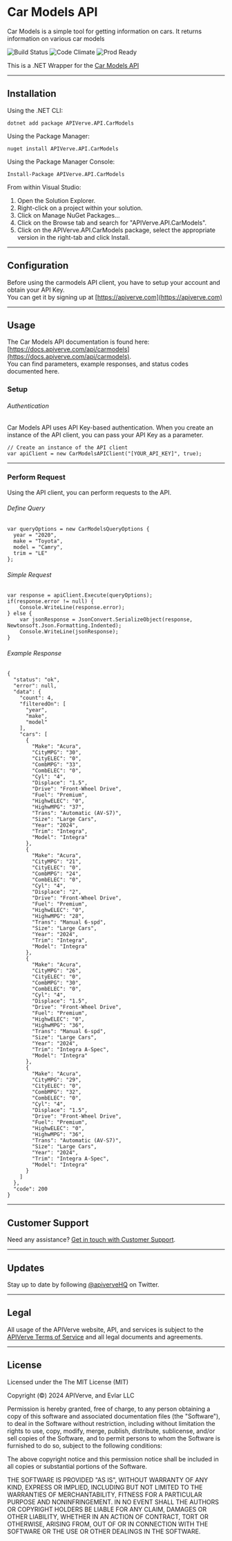 Car Models API
============

Car Models is a simple tool for getting information on cars. It returns information on various car models

![Build Status](https://img.shields.io/badge/build-passing-green)
![Code Climate](https://img.shields.io/badge/maintainability-B-purple)
![Prod Ready](https://img.shields.io/badge/production-ready-blue)

This is a .NET Wrapper for the [Car Models API](https://apiverve.com/marketplace/api/carmodels)

---

## Installation

Using the .NET CLI:
```
dotnet add package APIVerve.API.CarModels
```

Using the Package Manager:
```
nuget install APIVerve.API.CarModels
```

Using the Package Manager Console:
```
Install-Package APIVerve.API.CarModels
```

From within Visual Studio:

1. Open the Solution Explorer.
2. Right-click on a project within your solution.
3. Click on Manage NuGet Packages...
4. Click on the Browse tab and search for "APIVerve.API.CarModels".
5. Click on the APIVerve.API.CarModels package, select the appropriate version in the right-tab and click Install.


---

## Configuration

Before using the carmodels API client, you have to setup your account and obtain your API Key.  
You can get it by signing up at [https://apiverve.com](https://apiverve.com)

---

## Usage

The Car Models API documentation is found here: [https://docs.apiverve.com/api/carmodels](https://docs.apiverve.com/api/carmodels).  
You can find parameters, example responses, and status codes documented here.

### Setup

###### Authentication
Car Models API uses API Key-based authentication. When you create an instance of the API client, you can pass your API Key as a parameter.

```
// Create an instance of the API client
var apiClient = new CarModelsAPIClient("[YOUR_API_KEY]", true);
```

---


### Perform Request
Using the API client, you can perform requests to the API.

###### Define Query

```
var queryOptions = new CarModelsQueryOptions {
  year = "2020",
  make = "Toyota",
  model = "Camry",
  trim = "LE"
};
```

###### Simple Request

```
var response = apiClient.Execute(queryOptions);
if(response.error != null) {
	Console.WriteLine(response.error);
} else {
    var jsonResponse = JsonConvert.SerializeObject(response, Newtonsoft.Json.Formatting.Indented);
    Console.WriteLine(jsonResponse);
}
```

###### Example Response

```
{
  "status": "ok",
  "error": null,
  "data": {
    "count": 4,
    "filteredOn": [
      "year",
      "make",
      "model"
    ],
    "cars": [
      {
        "Make": "Acura",
        "CityMPG": "30",
        "CityELEC": "0",
        "CombMPG": "33",
        "CombELEC": "0",
        "Cyl": "4",
        "Displace": "1.5",
        "Drive": "Front-Wheel Drive",
        "Fuel": "Premium",
        "HighwELEC": "0",
        "HighwMPG": "37",
        "Trans": "Automatic (AV-S7)",
        "Size": "Large Cars",
        "Year": "2024",
        "Trim": "Integra",
        "Model": "Integra"
      },
      {
        "Make": "Acura",
        "CityMPG": "21",
        "CityELEC": "0",
        "CombMPG": "24",
        "CombELEC": "0",
        "Cyl": "4",
        "Displace": "2",
        "Drive": "Front-Wheel Drive",
        "Fuel": "Premium",
        "HighwELEC": "0",
        "HighwMPG": "28",
        "Trans": "Manual 6-spd",
        "Size": "Large Cars",
        "Year": "2024",
        "Trim": "Integra",
        "Model": "Integra"
      },
      {
        "Make": "Acura",
        "CityMPG": "26",
        "CityELEC": "0",
        "CombMPG": "30",
        "CombELEC": "0",
        "Cyl": "4",
        "Displace": "1.5",
        "Drive": "Front-Wheel Drive",
        "Fuel": "Premium",
        "HighwELEC": "0",
        "HighwMPG": "36",
        "Trans": "Manual 6-spd",
        "Size": "Large Cars",
        "Year": "2024",
        "Trim": "Integra A-Spec",
        "Model": "Integra"
      },
      {
        "Make": "Acura",
        "CityMPG": "29",
        "CityELEC": "0",
        "CombMPG": "32",
        "CombELEC": "0",
        "Cyl": "4",
        "Displace": "1.5",
        "Drive": "Front-Wheel Drive",
        "Fuel": "Premium",
        "HighwELEC": "0",
        "HighwMPG": "36",
        "Trans": "Automatic (AV-S7)",
        "Size": "Large Cars",
        "Year": "2024",
        "Trim": "Integra A-Spec",
        "Model": "Integra"
      }
    ]
  },
  "code": 200
}
```

---

## Customer Support

Need any assistance? [Get in touch with Customer Support](https://apiverve.com/contact).

---

## Updates
Stay up to date by following [@apiverveHQ](https://twitter.com/apiverveHQ) on Twitter.

---

## Legal

All usage of the APIVerve website, API, and services is subject to the [APIVerve Terms of Service](https://apiverve.com/terms) and all legal documents and agreements.

---

## License
Licensed under the The MIT License (MIT)

Copyright (&copy;) 2024 APIVerve, and Evlar LLC

Permission is hereby granted, free of charge, to any person obtaining a copy of this software and associated documentation files (the "Software"), to deal in the Software without restriction, including without limitation the rights to use, copy, modify, merge, publish, distribute, sublicense, and/or sell copies of the Software, and to permit persons to whom the Software is furnished to do so, subject to the following conditions:

The above copyright notice and this permission notice shall be included in all copies or substantial portions of the Software.

THE SOFTWARE IS PROVIDED "AS IS", WITHOUT WARRANTY OF ANY KIND, EXPRESS OR IMPLIED, INCLUDING BUT NOT LIMITED TO THE WARRANTIES OF MERCHANTABILITY, FITNESS FOR A PARTICULAR PURPOSE AND NONINFRINGEMENT. IN NO EVENT SHALL THE AUTHORS OR COPYRIGHT HOLDERS BE LIABLE FOR ANY CLAIM, DAMAGES OR OTHER LIABILITY, WHETHER IN AN ACTION OF CONTRACT, TORT OR OTHERWISE, ARISING FROM, OUT OF OR IN CONNECTION WITH THE SOFTWARE OR THE USE OR OTHER DEALINGS IN THE SOFTWARE.
